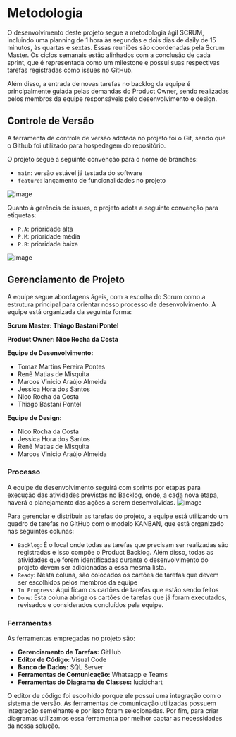 # Metodologia

O desenvolvimento deste projeto segue a metodologia ágil SCRUM, incluindo uma planning de 1 hora às segundas e dois dias de daily de 15 minutos, às quartas e sextas. Essas reuniões são coordenadas pela Scrum Master. Os ciclos semanais estão alinhados com a conclusão de cada sprint, que é representada como um milestone e possui suas respectivas tarefas registradas como issues no GitHub.

Além disso, a entrada de novas tarefas no backlog da equipe é principalmente guiada pelas demandas do Product Owner, sendo realizadas pelos membros da equipe responsáveis pelo desenvolvimento e design.

## Controle de Versão

A ferramenta de controle de versão adotada no projeto foi o Git, sendo que o Github foi utilizado para hospedagem do repositório.

O projeto segue a seguinte convenção para o nome de branches:

- `main`: versão estável já testada do software
- `feature`: lançamento de funcionalidades no projeto

![image](https://github.com/ICEI-PUC-Minas-PMV-ADS/pmv-ads-2024-1-e2-proj-int-t1-gestao-de-recursos/assets/94735704/a88859f7-885b-4611-86c6-3b0d27d542d9)

Quanto à gerência de issues, o projeto adota a seguinte convenção para etiquetas:

- `P.A`: prioridade alta
- `P.M`: prioridade média
- `P.B`: prioridade baixa
  
![image](https://github.com/ICEI-PUC-Minas-PMV-ADS/pmv-ads-2024-1-e2-proj-int-t1-gestao-de-recursos/assets/94735704/9f069ddd-7baa-4e76-9708-545a58dae054)


## Gerenciamento de Projeto

A equipe segue abordagens ágeis, com a escolha do Scrum como a estrutura principal para orientar nosso processo de desenvolvimento.
A equipe está organizada da seguinte forma:

**Scrum Master: Thiago Bastani Pontel** 

**Product Owner: Nico Rocha da Costa** 

**Equipe de Desenvolvimento:** 
- Tomaz Martins Pereira Pontes 
- Renê Matias de Misquita
- Marcos Vinicio Araújo Almeida
- Jessica Hora dos Santos
- Nico Rocha da Costa
- Thiago Bastani Pontel

**Equipe de Design:**
- Nico Rocha da Costa
- Jessica Hora dos Santos
- Renê Matias de Misquita
- Marcos Vinicio Araújo Almeida

### Processo

A equipe de desenvolvimento seguirá com sprints por etapas para execução das atividades previstas no Backlog, onde, a cada nova etapa, haverá o planejamento das ações a serem desenvolvidas.
![image](https://github.com/ICEI-PUC-Minas-PMV-ADS/pmv-ads-2024-1-e2-proj-int-t1-gestao-de-recursos/assets/94735704/0df5e644-6290-4f0f-8533-e37c36068a16)

Para gerenciar e distribuir as tarefas do projeto, a equipe está utilizando um quadro de tarefas no GitHub com o modelo KANBAN, que está organizado nas seguintes colunas:

- `Backlog`: É o local onde todas as tarefas que precisam ser realizadas são registradas e isso compõe o Product Backlog. Além disso, todas as atividades que forem identificadas durante o desenvolvimento do projeto devem ser adicionadas a essa mesma lista.
- `Ready`: Nesta coluna, são colocados os cartões de tarefas que devem ser escolhidos pelos membros da equipe
- `In Progress`: Aqui ficam os cartões de tarefas que estão sendo feitos
- `Done`: Esta coluna abriga os cartões de tarefas que já foram executados, revisados e considerados concluídos pela equipe.
  
### Ferramentas
As ferramentas empregadas no projeto são:

- **Gerenciamento de Tarefas:** GitHub
- **Editor de Código:** Visual Code
- **Banco de Dados:** SQL Server
- **Ferramentas de Comunicação:** Whatsapp e Teams
- **Ferramentas do Diagrama de Classes:** lucidchart

O editor de código foi escolhido porque ele possui uma integração com o
sistema de versão. As ferramentas de comunicação utilizadas possuem
integração semelhante e por isso foram selecionadas. Por fim, para criar
diagramas utilizamos essa ferramenta por melhor captar as
necessidades da nossa solução.
